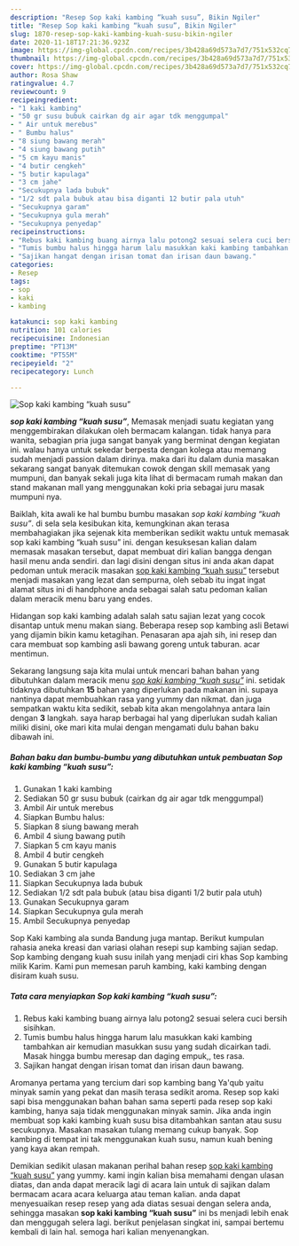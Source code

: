 ```yaml
---
description: "Resep Sop kaki kambing “kuah susu”, Bikin Ngiler"
title: "Resep Sop kaki kambing “kuah susu”, Bikin Ngiler"
slug: 1870-resep-sop-kaki-kambing-kuah-susu-bikin-ngiler
date: 2020-11-18T17:21:36.923Z
image: https://img-global.cpcdn.com/recipes/3b428a69d573a7d7/751x532cq70/sop-kaki-kambing-kuah-susu-foto-resep-utama.jpg
thumbnail: https://img-global.cpcdn.com/recipes/3b428a69d573a7d7/751x532cq70/sop-kaki-kambing-kuah-susu-foto-resep-utama.jpg
cover: https://img-global.cpcdn.com/recipes/3b428a69d573a7d7/751x532cq70/sop-kaki-kambing-kuah-susu-foto-resep-utama.jpg
author: Rosa Shaw
ratingvalue: 4.7
reviewcount: 9
recipeingredient:
- "1 kaki kambing"
- "50 gr susu bubuk cairkan dg air agar tdk menggumpal"
- " Air untuk merebus"
- " Bumbu halus"
- "8 siung bawang merah"
- "4 siung bawang putih"
- "5 cm kayu manis"
- "4 butir cengkeh"
- "5 butir kapulaga"
- "3 cm jahe"
- "Secukupnya lada bubuk"
- "1/2 sdt pala bubuk atau bisa diganti 12 butir pala utuh"
- "Secukupnya garam"
- "Secukupnya gula merah"
- "Secukupnya penyedap"
recipeinstructions:
- "Rebus kaki kambing buang airnya lalu potong2 sesuai selera cuci bersih sisihkan."
- "Tumis bumbu halus hingga harum lalu masukkan kaki kambing tambahkan air kemudian masukkan susu yang sudah dicairkan tadi. Masak hingga bumbu meresap dan daging empuk,, tes rasa."
- "Sajikan hangat dengan irisan tomat dan irisan daun bawang."
categories:
- Resep
tags:
- sop
- kaki
- kambing

katakunci: sop kaki kambing 
nutrition: 101 calories
recipecuisine: Indonesian
preptime: "PT13M"
cooktime: "PT55M"
recipeyield: "2"
recipecategory: Lunch

---
```



![Sop kaki kambing “kuah susu”](https://img-global.cpcdn.com/recipes/3b428a69d573a7d7/751x532cq70/sop-kaki-kambing-kuah-susu-foto-resep-utama.jpg)

<b><i>sop kaki kambing “kuah susu”</i></b>, Memasak menjadi suatu kegiatan yang menggembirakan dilakukan oleh bermacam kalangan. tidak hanya para wanita, sebagian pria juga sangat banyak yang berminat dengan kegiatan ini. walau hanya untuk sekedar berpesta dengan kolega atau memang sudah menjadi passion dalam dirinya. maka dari itu dalam dunia masakan sekarang sangat banyak ditemukan cowok dengan skill memasak yang mumpuni, dan banyak sekali juga kita lihat di bermacam rumah makan dan stand makanan mall yang menggunakan koki pria sebagai juru masak mumpuni nya.

Baiklah, kita awali ke hal bumbu bumbu masakan <i>sop kaki kambing “kuah susu”</i>. di sela sela kesibukan kita, kemungkinan akan terasa membahagiakan jika sejenak kita memberikan sedikit waktu untuk memasak sop kaki kambing “kuah susu” ini. dengan kesuksesan kalian dalam memasak masakan tersebut, dapat membuat diri kalian bangga dengan hasil menu anda sendiri. dan lagi disini dengan situs ini anda akan dapat pedoman untuk meracik masakan <u>sop kaki kambing “kuah susu”</u> tersebut menjadi masakan yang lezat dan sempurna, oleh sebab itu ingat ingat alamat situs ini di handphone anda sebagai salah satu pedoman kalian dalam meracik menu baru yang endes.

Hidangan sop kaki kambing adalah salah satu sajian lezat yang cocok disantap untuk menu makan siang. Beberapa resep sop kambing asli Betawi yang dijamin bikin kamu ketagihan. Penasaran apa ajah sih, ini resep dan cara membuat sop kambing asli bawang goreng untuk taburan. acar mentimun.


Sekarang langsung saja kita mulai untuk mencari bahan bahan yang dibutuhkan dalam meracik menu <u><i>sop kaki kambing “kuah susu”</i></u> ini. setidak tidaknya dibutuhkan <b>15</b> bahan yang diperlukan pada makanan ini. supaya nantinya dapat membuahkan rasa yang yummy dan nikmat. dan juga sempatkan waktu kita sedikit, sebab kita akan mengolahnya antara lain dengan <b>3</b> langkah. saya harap berbagai hal yang diperlukan sudah kalian miliki disini, oke mari kita mulai dengan mengamati dulu bahan baku dibawah ini.

<!--inarticleads1-->

##### Bahan baku dan bumbu-bumbu yang dibutuhkan untuk pembuatan Sop kaki kambing “kuah susu”:

1. Gunakan 1 kaki kambing
1. Sediakan 50 gr susu bubuk (cairkan dg air agar tdk menggumpal)
1. Ambil  Air untuk merebus
1. Siapkan  Bumbu halus:
1. Siapkan 8 siung bawang merah
1. Ambil 4 siung bawang putih
1. Siapkan 5 cm kayu manis
1. Ambil 4 butir cengkeh
1. Gunakan 5 butir kapulaga
1. Sediakan 3 cm jahe
1. Siapkan Secukupnya lada bubuk
1. Sediakan 1/2 sdt pala bubuk (atau bisa diganti 1/2 butir pala utuh)
1. Gunakan Secukupnya garam
1. Siapkan Secukupnya gula merah
1. Ambil Secukupnya penyedap


Sop Kaki kambing ala sunda Bandung juga mantap. Berikut kumpulan rahasia aneka kreasi dan variasi olahan resepi sup kambing sajian sedap. Sop kambing dengang kuah susu inilah yang menjadi ciri khas Sop kambing milik Karim. Kami pun memesan paruh kambing, kaki kambing dengan disiram kuah susu. 

<!--inarticleads2-->

##### Tata cara menyiapkan Sop kaki kambing “kuah susu”:

1. Rebus kaki kambing buang airnya lalu potong2 sesuai selera cuci bersih sisihkan.
1. Tumis bumbu halus hingga harum lalu masukkan kaki kambing tambahkan air kemudian masukkan susu yang sudah dicairkan tadi. Masak hingga bumbu meresap dan daging empuk,, tes rasa.
1. Sajikan hangat dengan irisan tomat dan irisan daun bawang.


Aromanya pertama yang tercium dari sop kambing bang Ya&#39;qub yaitu minyak samin yang pekat dan masih terasa sedikit aroma. Resep sop kaki sapi bisa menggunakan bahan bahan sama seperti pada resep sop kaki kambing, hanya saja tidak menggunakan minyak samin. Jika anda ingin membuat sop kaki kambing kuah susu bisa ditambahkan santan atau susu secukupnya. Masakan masakan tulang memang cukup banyak. Sop kambing di tempat ini tak menggunakan kuah susu, namun kuah bening yang kaya akan rempah. 

Demikian sedikit ulasan makanan perihal bahan resep <u>sop kaki kambing “kuah susu”</u> yang yummy. kami ingin kalian bisa memahami dengan ulasan diatas, dan anda dapat meracik lagi di acara lain untuk di sajikan dalam bermacam acara acara keluarga atau teman kalian. anda dapat menyesuaikan resep resep yang ada diatas sesuai dengan selera anda, sehingga masakan <b>sop kaki kambing “kuah susu”</b> ini bs menjadi lebih enak dan menggugah selera lagi. berikut penjelasan singkat ini, sampai bertemu kembali di lain hal. semoga hari kalian menyenangkan.
